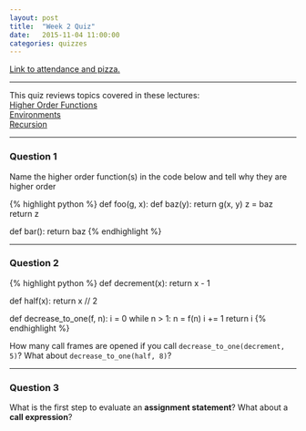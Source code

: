 ```yaml
---
layout: post
title:  "Week 2 Quiz"
date:   2015-11-04 11:00:00
categories: quizzes
---
```


[Link to attendance and pizza.](http://tiny.cc/tammydisc2)

---

This quiz reviews topics covered in these lectures:  
[Higher Order Functions](http://cs61a.org/assets/slides/04_6pp.pdf)   
[Environments](http://cs61a.org/assets/slides/05_6pp.pdf)  
[Recursion](http://cs61a.org/assets/slides/06_6pp.pdf)  

---

### Question 1 

Name the higher order function(s) in the code below and tell why they are higher order

{% highlight python %}
def foo(g, x):
    def baz(y):
        return g(x, y)
    z = baz
    return z

def bar():
    return baz
{% endhighlight %}

 --- 
  
### Question 2

{% highlight python %}
def decrement(x):
    return x - 1

def half(x):
    return x // 2

def decrease_to_one(f, n):
    i = 0
    while n > 1:
        n = f(n)
        i += 1
    return i
{% endhighlight %}


How many call frames are opened if you call `decrease_to_one(decrement, 5)`? What about `decrease_to_one(half, 8)`?

 --- 
  
### Question 3

What is the first step to evaluate an **assignment statement**? What about a **call expression**?

